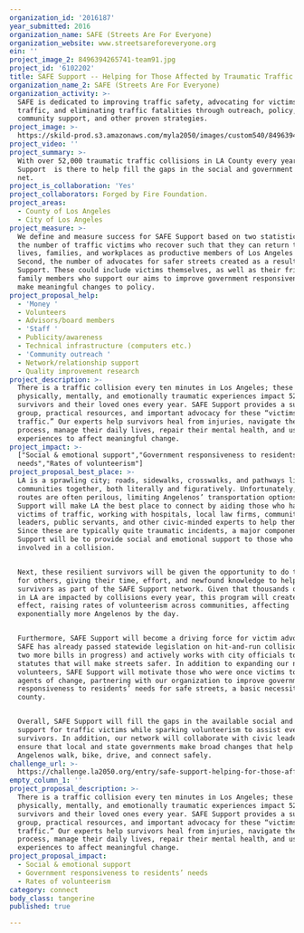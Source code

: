 ```yaml
---
organization_id: '2016187'
year_submitted: 2016
organization_name: SAFE (Streets Are For Everyone)
organization_website: www.streetsareforeveryone.org
ein: ''
project_image_2: 8496394265741-team91.jpg
project_id: '6102202'
title: SAFE Support -- Helping for Those Affected by Traumatic Traffic Collisions
organization_name_2: SAFE (Streets Are For Everyone)
organization_activity: >-
  SAFE is dedicated to improving traffic safety, advocating for victims of
  traffic, and eliminating traffic fatalities through outreach, policy,
  community support, and other proven strategies.
project_image: >-
  https://skild-prod.s3.amazonaws.com/myla2050/images/custom540/8496394265741-team91.jpg
project_video: ''
project_summary: >-
  With over 52,000 traumatic traffic collisions in LA County every year, SAFE
  Support  is there to help fill the gaps in the social and government safety
  net.
project_is_collaboration: 'Yes'
project_collaborators: Forged by Fire Foundation.
project_areas:
  - County of Los Angeles
  - City of Los Angeles
project_measure: >-
  We define and measure success for SAFE Support based on two statistics. First,
  the number of traffic victims who recover such that they can return to their
  lives, families, and workplaces as productive members of Los Angeles society.
  Second, the number of advocates for safer streets created as a result of SAFE
  Support. These could include victims themselves, as well as their friends and
  family members who support our aims to improve government responsiveness and
  make meaningful changes to policy.
project_proposal_help:
  - 'Money '
  - Volunteers
  - Advisors/board members
  - 'Staff '
  - Publicity/awareness
  - Technical infrastructure (computers etc.)
  - 'Community outreach '
  - Network/relationship support
  - Quality improvement research
project_description: >-
  There is a traffic collision every ten minutes in Los Angeles; these
  physically, mentally, and emotionally traumatic experiences impact 52,000
  survivors and their loved ones every year. SAFE Support provides a support
  group, practical resources, and important advocacy for these “victims of
  traffic.” Our experts help survivors heal from injuries, navigate the legal
  process, manage their daily lives, repair their mental health, and use their
  experiences to affect meaningful change.
project_impact: >-
  ["Social & emotional support","Government responsiveness to residents’
  needs","Rates of volunteerism"]
project_proposal_best_place: >-
  LA is a sprawling city; roads, sidewalks, crosswalks, and pathways link
  communities together, both literally and figuratively. Unfortunately, these
  routes are often perilous, limiting Angelenos’ transportation options. SAFE
  Support will make LA the best place to connect by aiding those who have become
  victims of traffic, working with hospitals, local law firms, community
  leaders, public servants, and other civic-minded experts to help them recover.
  Since these are typically quite traumatic incidents, a major component of SAFE
  Support will be to provide social and emotional support to those who have been
  involved in a collision. 


  Next, these resilient survivors will be given the opportunity to do the same
  for others, giving their time, effort, and newfound knowledge to help fellow
  survivors as part of the SAFE Support network. Given that thousands of people
  in LA are impacted by collisions every year, this program will create a ripple
  effect, raising rates of volunteerism across communities, affecting
  exponentially more Angelenos by the day. 


  Furthermore, SAFE Support will become a driving force for victim advocacy.
  SAFE has already passed statewide legislation on hit-and-run collisions (with
  two more bills in progress) and actively works with city officials to author
  statutes that will make streets safer. In addition to expanding our network of
  volunteers, SAFE Support will motivate those who were once victims to become
  agents of change, partnering with our organization to improve government
  responsiveness to residents’ needs for safe streets, a basic necessity in this
  county. 


  Overall, SAFE Support will fill the gaps in the available social and emotional
  support for traffic victims while sparking volunteerism to assist even more
  survivors. In addition, our network will collaborate with civic leaders to
  ensure that local and state governments make broad changes that help all
  Angelenos walk, bike, drive, and connect safely.
challenge_url: >-
  https://challenge.la2050.org/entry/safe-support-helping-for-those-affected-by-traumatic-traffic-collisions
empty_column_1: ''
project_proposal_description: >-
  There is a traffic collision every ten minutes in Los Angeles; these
  physically, mentally, and emotionally traumatic experiences impact 52,000
  survivors and their loved ones every year. SAFE Support provides a support
  group, practical resources, and important advocacy for these “victims of
  traffic.” Our experts help survivors heal from injuries, navigate the legal
  process, manage their daily lives, repair their mental health, and use their
  experiences to affect meaningful change.
project_proposal_impact:
  - Social & emotional support
  - Government responsiveness to residents’ needs
  - Rates of volunteerism
category: connect
body_class: tangerine
published: true

---
```

